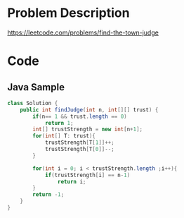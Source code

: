 # Problem Description
https://leetcode.com/problems/find-the-town-judge

# Code
## Java Sample
```java
class Solution {
    public int findJudge(int n, int[][] trust) {
        if(n== 1 && trust.length == 0)
            return 1;
        int[] trustStrength = new int[n+1];
        for(int[] T: trust){
            trustStrength[T[1]]++;
            trustStrength[T[0]]--;
        }

        for(int i = 0; i < trustStrength.length ;i++){
            if(trustStrength[i] == n-1)
                return i;
        }
        return -1;
    }
}
```
